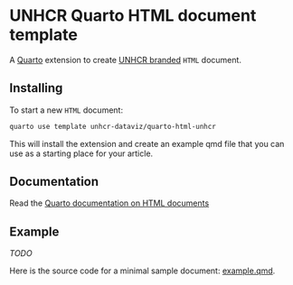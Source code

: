 # UNHCR Quarto HTML document template

A [Quarto](https://quarto.org/) extension to create [UNHCR branded](https://www.unhcr.org/brand) `HTML` document.

## Installing

To start a new `HTML` document:

```bash
quarto use template unhcr-dataviz/quarto-html-unhcr
```

This will install the extension and create an example qmd file that you can use as a starting place for your article.

## Documentation

Read the [Quarto documentation on HTML documents](https://quarto.org/docs/output-formats/html-basics.html)

## Example

_TODO_

Here is the source code for a minimal sample document: [example.qmd](example.qmd).
